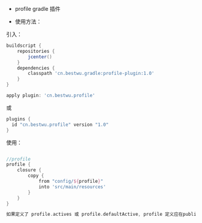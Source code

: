 * profile gradle 插件

* 使用方法：

引入：

```groovy
buildscript {
    repositories {
        jcenter()
    }
    dependencies {
        classpath 'cn.bestwu.gradle:profile-plugin:1.0'
    }
}

apply plugin: 'cn.bestwu.profile'
```
或

```groovy
plugins {
  id "cn.bestwu.profile" version "1.0"
}
```

使用：

```groovy

//profile
profile {
    closure {
        copy {
            from "config/${profile}"
            into 'src/main/resources'
        }
    }
}

如果定义了 profile.actives 或 profile.defaultActive, profile 定义应在publish task之前
```